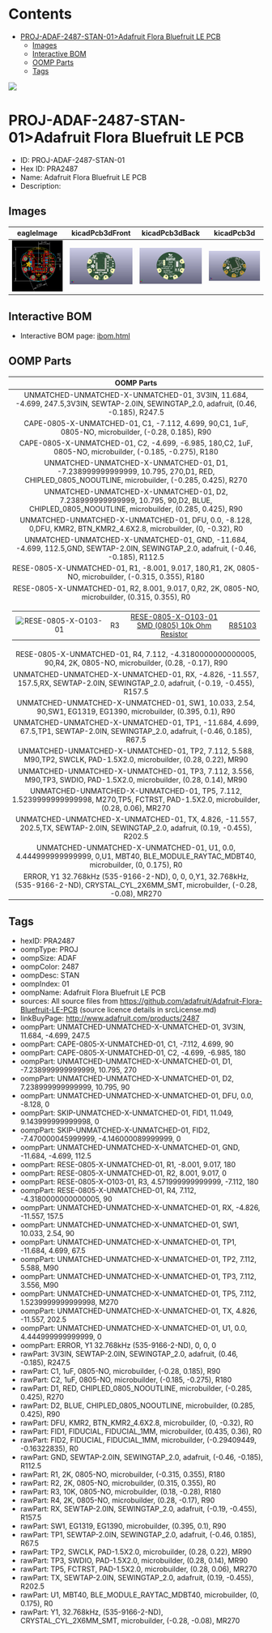 



Contents
========

* [PROJ-ADAF-2487-STAN-01>Adafruit Flora Bluefruit LE PCB](#proj-adaf-2487-stan-01adafruit-flora-bluefruit-le-pcb)
	* [Images](#images)
	* [Interactive BOM](#interactive-bom)
	* [OOMP Parts](#oomp-parts)
	* [Tags](#tags)
  
![][im]
# PROJ-ADAF-2487-STAN-01>Adafruit Flora Bluefruit LE PCB

- ID: PROJ-ADAF-2487-STAN-01
- Hex ID: PRA2487
- Name: Adafruit Flora Bluefruit LE PCB
- Description: 

## Images
  
  

|eagleImage|kicadPcb3dFront|kicadPcb3dBack|kicadPcb3d|
| :---: | :---: | :---: | :---: |
|[![eagleImage](eagleImage_140.png)](eagleImage_600.png)|[![kicadPcb3dFront](kicadPcb3dFront_140.png)](kicadPcb3dFront_600.png)|[![kicadPcb3dBack](kicadPcb3dBack_140.png)](kicadPcb3dBack_600.png)|[![kicadPcb3d](kicadPcb3d_140.png)](kicadPcb3d_600.png)|

## Interactive BOM

- Interactive BOM page: [ibom.html](kicad/bom/ibom.html)

## OOMP Parts
  

|OOMP Parts|
| :---: |
|UNMATCHED-UNMATCHED-X-UNMATCHED-01, 3V3IN, 11.684, -4.699, 247.5,3V3IN, SEWTAP-2.0IN, SEWINGTAP_2.0, adafruit, (0.46, -0.185), R247.5|
|CAPE-0805-X-UNMATCHED-01, C1, -7.112, 4.699, 90,C1, 1uF, 0805-NO, microbuilder, (-0.28, 0.185), R90|
|CAPE-0805-X-UNMATCHED-01, C2, -4.699, -6.985, 180,C2, 1uF, 0805-NO, microbuilder, (-0.185, -0.275), R180|
|UNMATCHED-UNMATCHED-X-UNMATCHED-01, D1, -7.238999999999999, 10.795, 270,D1, RED, CHIPLED_0805_NOOUTLINE, microbuilder, (-0.285, 0.425), R270|
|UNMATCHED-UNMATCHED-X-UNMATCHED-01, D2, 7.238999999999999, 10.795, 90,D2, BLUE, CHIPLED_0805_NOOUTLINE, microbuilder, (0.285, 0.425), R90|
|UNMATCHED-UNMATCHED-X-UNMATCHED-01, DFU, 0.0, -8.128, 0,DFU, KMR2, BTN_KMR2_4.6X2.8, microbuilder, (0, -0.32), R0|
|UNMATCHED-UNMATCHED-X-UNMATCHED-01, GND, -11.684, -4.699, 112.5,GND, SEWTAP-2.0IN, SEWINGTAP_2.0, adafruit, (-0.46, -0.185), R112.5|
|RESE-0805-X-UNMATCHED-01, R1, -8.001, 9.017, 180,R1, 2K, 0805-NO, microbuilder, (-0.315, 0.355), R180|
|RESE-0805-X-UNMATCHED-01, R2, 8.001, 9.017, 0,R2, 2K, 0805-NO, microbuilder, (0.315, 0.355), R0|
|<table><tr><td>![RESE-0805-X-O103-01](https://raw.githubusercontent.com/oomlout/oomlout_OOMP_parts/main/RESE-0805-X-O103-01/image_140.jpg)</td><td> R3</td><td>[RESE-0805-X-O103-01<br>SMD (0805) 10k Ohm Resistor](https://github.com/oomlout/oomlout_OOMP_parts/tree/main/RESE-0805-X-O103-01/)</td><td>[R85103](https://github.com/oomlout/oomlout_OOMP_parts/tree/main/RESE-0805-X-O103-01/)</td></tr></table>|
|RESE-0805-X-UNMATCHED-01, R4, 7.112, -4.3180000000000005, 90,R4, 2K, 0805-NO, microbuilder, (0.28, -0.17), R90|
|UNMATCHED-UNMATCHED-X-UNMATCHED-01, RX, -4.826, -11.557, 157.5,RX, SEWTAP-2.0IN, SEWINGTAP_2.0, adafruit, (-0.19, -0.455), R157.5|
|UNMATCHED-UNMATCHED-X-UNMATCHED-01, SW1, 10.033, 2.54, 90,SW1, EG1319, EG1390, microbuilder, (0.395, 0.1), R90|
|UNMATCHED-UNMATCHED-X-UNMATCHED-01, TP1, -11.684, 4.699, 67.5,TP1, SEWTAP-2.0IN, SEWINGTAP_2.0, adafruit, (-0.46, 0.185), R67.5|
|UNMATCHED-UNMATCHED-X-UNMATCHED-01, TP2, 7.112, 5.588, M90,TP2, SWCLK, PAD-1.5X2.0, microbuilder, (0.28, 0.22), MR90|
|UNMATCHED-UNMATCHED-X-UNMATCHED-01, TP3, 7.112, 3.556, M90,TP3, SWDIO, PAD-1.5X2.0, microbuilder, (0.28, 0.14), MR90|
|UNMATCHED-UNMATCHED-X-UNMATCHED-01, TP5, 7.112, 1.5239999999999998, M270,TP5, FCTRST, PAD-1.5X2.0, microbuilder, (0.28, 0.06), MR270|
|UNMATCHED-UNMATCHED-X-UNMATCHED-01, TX, 4.826, -11.557, 202.5,TX, SEWTAP-2.0IN, SEWINGTAP_2.0, adafruit, (0.19, -0.455), R202.5|
|UNMATCHED-UNMATCHED-X-UNMATCHED-01, U1, 0.0, 4.444999999999999, 0,U1, MBT40, BLE_MODULE_RAYTAC_MDBT40, microbuilder, (0, 0.175), R0|
|ERROR, Y1 32.768kHz (535-9166-2-ND), 0, 0, 0,Y1, 32.768kHz, (535-9166-2-ND), CRYSTAL_CYL_2X6MM_SMT, microbuilder, (-0.28, -0.08), MR270|

## Tags

- hexID: PRA2487
- oompType: PROJ
- oompSize: ADAF
- oompColor: 2487
- oompDesc: STAN
- oompIndex: 01
- oompName: Adafruit Flora Bluefruit LE PCB
- sources: All source files from https://github.com/adafruit/Adafruit-Flora-Bluefruit-LE-PCB (source licence details in srcLicense.md)
- linkBuyPage: http://www.adafruit.com/products/2487
- oompPart: UNMATCHED-UNMATCHED-X-UNMATCHED-01, 3V3IN, 11.684, -4.699, 247.5
- oompPart: CAPE-0805-X-UNMATCHED-01, C1, -7.112, 4.699, 90
- oompPart: CAPE-0805-X-UNMATCHED-01, C2, -4.699, -6.985, 180
- oompPart: UNMATCHED-UNMATCHED-X-UNMATCHED-01, D1, -7.238999999999999, 10.795, 270
- oompPart: UNMATCHED-UNMATCHED-X-UNMATCHED-01, D2, 7.238999999999999, 10.795, 90
- oompPart: UNMATCHED-UNMATCHED-X-UNMATCHED-01, DFU, 0.0, -8.128, 0
- oompPart: SKIP-UNMATCHED-X-UNMATCHED-01, FID1, 11.049, 9.143999999999998, 0
- oompPart: SKIP-UNMATCHED-X-UNMATCHED-01, FID2, -7.470000045999999, -4.146000089999999, 0
- oompPart: UNMATCHED-UNMATCHED-X-UNMATCHED-01, GND, -11.684, -4.699, 112.5
- oompPart: RESE-0805-X-UNMATCHED-01, R1, -8.001, 9.017, 180
- oompPart: RESE-0805-X-UNMATCHED-01, R2, 8.001, 9.017, 0
- oompPart: RESE-0805-X-O103-01, R3, 4.571999999999999, -7.112, 180
- oompPart: RESE-0805-X-UNMATCHED-01, R4, 7.112, -4.3180000000000005, 90
- oompPart: UNMATCHED-UNMATCHED-X-UNMATCHED-01, RX, -4.826, -11.557, 157.5
- oompPart: UNMATCHED-UNMATCHED-X-UNMATCHED-01, SW1, 10.033, 2.54, 90
- oompPart: UNMATCHED-UNMATCHED-X-UNMATCHED-01, TP1, -11.684, 4.699, 67.5
- oompPart: UNMATCHED-UNMATCHED-X-UNMATCHED-01, TP2, 7.112, 5.588, M90
- oompPart: UNMATCHED-UNMATCHED-X-UNMATCHED-01, TP3, 7.112, 3.556, M90
- oompPart: UNMATCHED-UNMATCHED-X-UNMATCHED-01, TP5, 7.112, 1.5239999999999998, M270
- oompPart: UNMATCHED-UNMATCHED-X-UNMATCHED-01, TX, 4.826, -11.557, 202.5
- oompPart: UNMATCHED-UNMATCHED-X-UNMATCHED-01, U1, 0.0, 4.444999999999999, 0
- oompPart: ERROR, Y1 32.768kHz (535-9166-2-ND), 0, 0, 0
- rawPart: 3V3IN, SEWTAP-2.0IN, SEWINGTAP_2.0, adafruit, (0.46, -0.185), R247.5
- rawPart: C1, 1uF, 0805-NO, microbuilder, (-0.28, 0.185), R90
- rawPart: C2, 1uF, 0805-NO, microbuilder, (-0.185, -0.275), R180
- rawPart: D1, RED, CHIPLED_0805_NOOUTLINE, microbuilder, (-0.285, 0.425), R270
- rawPart: D2, BLUE, CHIPLED_0805_NOOUTLINE, microbuilder, (0.285, 0.425), R90
- rawPart: DFU, KMR2, BTN_KMR2_4.6X2.8, microbuilder, (0, -0.32), R0
- rawPart: FID1, FIDUCIAL, FIDUCIAL_1MM, microbuilder, (0.435, 0.36), R0
- rawPart: FID2, FIDUCIAL, FIDUCIAL_1MM, microbuilder, (-0.29409449, -0.16322835), R0
- rawPart: GND, SEWTAP-2.0IN, SEWINGTAP_2.0, adafruit, (-0.46, -0.185), R112.5
- rawPart: R1, 2K, 0805-NO, microbuilder, (-0.315, 0.355), R180
- rawPart: R2, 2K, 0805-NO, microbuilder, (0.315, 0.355), R0
- rawPart: R3, 10K, 0805-NO, microbuilder, (0.18, -0.28), R180
- rawPart: R4, 2K, 0805-NO, microbuilder, (0.28, -0.17), R90
- rawPart: RX, SEWTAP-2.0IN, SEWINGTAP_2.0, adafruit, (-0.19, -0.455), R157.5
- rawPart: SW1, EG1319, EG1390, microbuilder, (0.395, 0.1), R90
- rawPart: TP1, SEWTAP-2.0IN, SEWINGTAP_2.0, adafruit, (-0.46, 0.185), R67.5
- rawPart: TP2, SWCLK, PAD-1.5X2.0, microbuilder, (0.28, 0.22), MR90
- rawPart: TP3, SWDIO, PAD-1.5X2.0, microbuilder, (0.28, 0.14), MR90
- rawPart: TP5, FCTRST, PAD-1.5X2.0, microbuilder, (0.28, 0.06), MR270
- rawPart: TX, SEWTAP-2.0IN, SEWINGTAP_2.0, adafruit, (0.19, -0.455), R202.5
- rawPart: U1, MBT40, BLE_MODULE_RAYTAC_MDBT40, microbuilder, (0, 0.175), R0
- rawPart: Y1, 32.768kHz, (535-9166-2-ND), CRYSTAL_CYL_2X6MM_SMT, microbuilder, (-0.28, -0.08), MR270



[im]: kicadPcb3d_450.png
